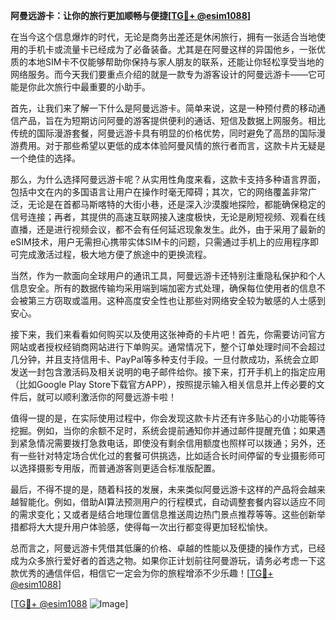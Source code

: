 **阿曼远游卡：让你的旅行更加顺畅与便捷[[TG💪+ @esim1088](https://t.me/s/esim1088)]**

在当今这个信息爆炸的时代，无论是商务出差还是休闲旅行，拥有一张适合当地使用的手机卡或流量卡已经成为了必备装备。尤其是在阿曼这样的异国他乡，一张优质的本地SIM卡不仅能够帮助你保持与家人朋友的联系，还能让你轻松享受当地的网络服务。而今天我们要重点介绍的就是一款专为游客设计的阿曼远游卡——它可能是你此次旅行中最重要的小助手。

首先，让我们来了解一下什么是阿曼远游卡。简单来说，这是一种预付费的移动通信产品，旨在为短期访问阿曼的游客提供便利的通话、短信及数据上网服务。相比传统的国际漫游套餐，阿曼远游卡具有明显的价格优势，同时避免了高昂的国际漫游费用。对于那些希望以更低的成本体验阿曼风情的旅行者而言，这款卡片无疑是一个绝佳的选择。

那么，为什么选择阿曼远游卡呢？从实用性角度来看，这款卡支持多种语言界面，包括中文在内的多国语言让用户在操作时毫无障碍；其次，它的网络覆盖非常广泛，无论是在首都马斯喀特的大街小巷，还是深入沙漠腹地探险，都能确保稳定的信号连接；再者，其提供的高速互联网接入速度极快，无论是刷短视频、观看在线直播，还是进行视频会议，都不会有任何延迟现象发生。此外，由于采用了最新的eSIM技术，用户无需担心携带实体SIM卡的问题，只需通过手机上的应用程序即可完成激活过程，极大地方便了旅途中的更换流程。

当然，作为一款面向全球用户的通讯工具，阿曼远游卡还特别注重隐私保护和个人信息安全。所有的数据传输均采用端到端加密方式处理，确保每位使用者的信息不会被第三方窃取或滥用。这种高度安全性也让那些对网络安全较为敏感的人士感到安心。

接下来，我们来看看如何购买以及使用这张神奇的卡片吧！首先，你需要访问官方网站或者授权经销商网站进行下单购买。通常情况下，整个订单处理时间不会超过几分钟，并且支持信用卡、PayPal等多种支付手段。一旦付款成功，系统会立即发送一封包含激活码及相关说明的电子邮件给你。接下来，打开手机上的指定应用（比如Google Play Store下载官方APP），按照提示输入相关信息并上传必要的文件后，就可以顺利激活你的阿曼远游卡啦！

值得一提的是，在实际使用过程中，你会发现这款卡片还有许多贴心的小功能等待挖掘。例如，当你的余额不足时，系统会提前通知你并通过邮件提醒充值；如果遇到紧急情况需要拨打急救电话，即使没有剩余信用额度也照样可以拨通；另外，还有一些针对特定场合优化过的套餐可供挑选，比如适合长时间停留的专业摄影师可以选择摄影专用版，而普通游客则更适合标准版配置。

最后，不得不提的是，随着科技的发展，未来类似阿曼远游卡这样的产品将会越来越智能化。例如，借助AI算法预测用户的行程模式，自动调整套餐内容以适应不同的需求变化；又或者是结合地理位置信息推送周边热门景点推荐等等。这些创新举措都将大大提升用户体验感，使得每一次出行都变得更加轻松愉快。

总而言之，阿曼远游卡凭借其低廉的价格、卓越的性能以及便捷的操作方式，已经成为众多旅行爱好者的首选之物。如果你正计划前往阿曼游玩，请务必考虑一下这款优秀的通信伴侣，相信它一定会为你的旅程增添不少乐趣！[[TG💪+ @esim1088](https://t.me/s/esim1088)]

[[TG💪+ @esim1088](https://t.me/s/esim1088) ![Image](https://i.postimg.cc/4NQfJmqS/Snipaste-2025-05-13-00-14-12.png)]